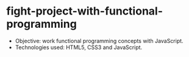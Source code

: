 # fight-project-with-functional-programming
* Objective: work functional programming concepts with JavaScript.
* Technologies used: HTML5, CSS3 and JavaScript.
